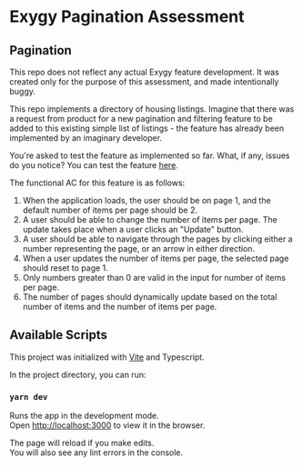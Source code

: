 # Exygy Pagination Assessment

## Pagination

This repo does not reflect any actual Exygy feature development. It was created only for the purpose of this assessment, and made intentionally buggy.

This repo implements a directory of housing listings. Imagine that there was a request from product for a new pagination and filtering feature to be added to this existing simple list of listings - the feature has already been implemented by an imaginary developer.

You're asked to test the feature as implemented so far. What, if any, issues do you notice? You can test the feature [here](https://exygy-pagination.netlify.app/).

The functional AC for this feature is as follows:
1. When the application loads, the user should be on page 1, and the default number of items per page should be 2.
2. A user should be able to change the number of items per page. The update takes place when a user clicks an "Update" button.
3. A user should be able to navigate through the pages by clicking either a number representing the page, or an arrow in either direction.
4. When a user updates the number of items per page, the selected page should reset to page 1.
5. Only numbers greater than 0 are valid in the input for number of items per page.
6. The number of pages should dynamically update based on the total number of items and the number of items per page.

## Available Scripts

This project was initialized with [Vite](https://vitejs.dev/) and Typescript.

In the project directory, you can run:

### `yarn dev`

Runs the app in the development mode.\
Open [http://localhost:3000](http://localhost:3000) to view it in the browser.

The page will reload if you make edits.\
You will also see any lint errors in the console.
